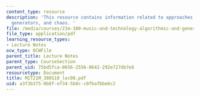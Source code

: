 ```yaml
---
content_type: resource
description: 'This resource contains information related to approaches: permutations,
  generators, and chaos. '
file: /media/courses/21m-380-music-and-technology-algorithmic-and-generative-music-spring-2010/a3f3b3750b8fef345b8cc0fbafbbe6c2_MIT21M_380S10_lec08.pdf
file_type: application/pdf
learning_resource_types:
- Lecture Notes
ocw_type: OCWFile
parent_title: Lecture Notes
parent_type: CourseSection
parent_uid: 75bd5fca-0656-2556-0642-292e727db7e8
resourcetype: Document
title: MIT21M_380S10_lec08.pdf
uid: a3f3b375-0b8f-ef34-5b8c-c0fbafbbe6c2
---
```

